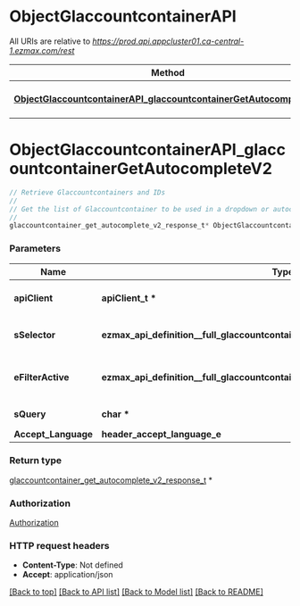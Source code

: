 # ObjectGlaccountcontainerAPI

All URIs are relative to *https://prod.api.appcluster01.ca-central-1.ezmax.com/rest*

Method | HTTP request | Description
------------- | ------------- | -------------
[**ObjectGlaccountcontainerAPI_glaccountcontainerGetAutocompleteV2**](ObjectGlaccountcontainerAPI.md#ObjectGlaccountcontainerAPI_glaccountcontainerGetAutocompleteV2) | **GET** /2/object/glaccountcontainer/getAutocomplete/{sSelector} | Retrieve Glaccountcontainers and IDs


# **ObjectGlaccountcontainerAPI_glaccountcontainerGetAutocompleteV2**
```c
// Retrieve Glaccountcontainers and IDs
//
// Get the list of Glaccountcontainer to be used in a dropdown or autocomplete control.
//
glaccountcontainer_get_autocomplete_v2_response_t* ObjectGlaccountcontainerAPI_glaccountcontainerGetAutocompleteV2(apiClient_t *apiClient, ezmax_api_definition__full_glaccountcontainerGetAutocompleteV2_sSelector_e sSelector, ezmax_api_definition__full_glaccountcontainerGetAutocompleteV2_eFilterActive_e eFilterActive, char *sQuery, header_accept_language_e Accept_Language);
```

### Parameters
Name | Type | Description  | Notes
------------- | ------------- | ------------- | -------------
**apiClient** | **apiClient_t \*** | context containing the client configuration |
**sSelector** | **ezmax_api_definition__full_glaccountcontainerGetAutocompleteV2_sSelector_e** | The type of Glaccountcontainers to return | 
**eFilterActive** | **ezmax_api_definition__full_glaccountcontainerGetAutocompleteV2_eFilterActive_e** | Specify which results we want to display. | [optional] [default to &#39;Active&#39;]
**sQuery** | **char \*** | Allow to filter the returned results | [optional] 
**Accept_Language** | **header_accept_language_e** |  | [optional] 

### Return type

[glaccountcontainer_get_autocomplete_v2_response_t](glaccountcontainer_get_autocomplete_v2_response.md) *


### Authorization

[Authorization](../README.md#Authorization)

### HTTP request headers

 - **Content-Type**: Not defined
 - **Accept**: application/json

[[Back to top]](#) [[Back to API list]](../README.md#documentation-for-api-endpoints) [[Back to Model list]](../README.md#documentation-for-models) [[Back to README]](../README.md)

